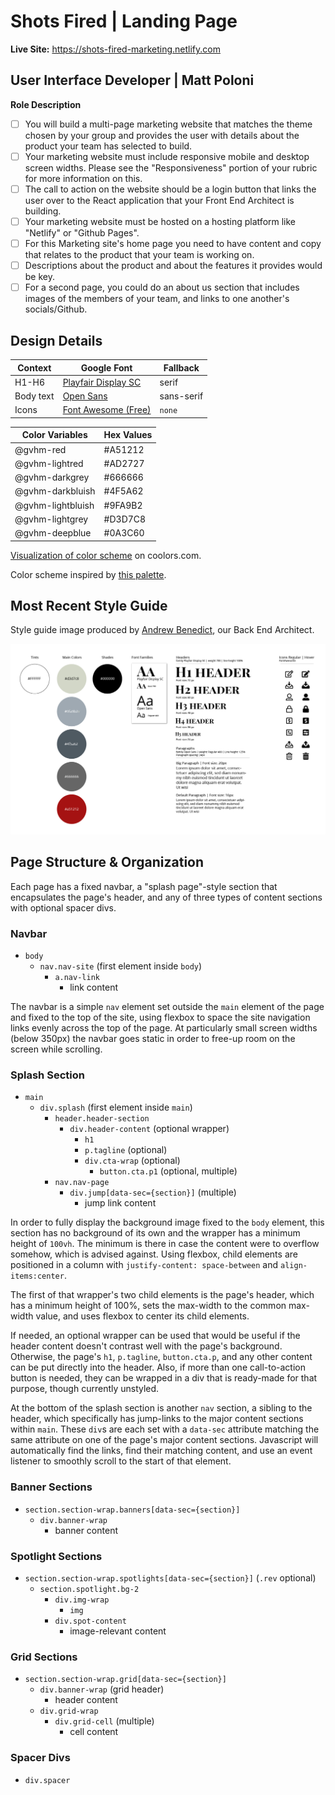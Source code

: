 # Shots Fired | Landing Page

**Live Site:** <https://shots-fired-marketing.netlify.com>

## User Interface Developer | Matt Poloni

**Role Description**

* [ ]  You will build a multi-page marketing website that matches the theme chosen by your group and provides the user with details about the product your team has selected to build.
* [ ]  Your marketing website must include responsive mobile and desktop screen widths. Please see the "Responsiveness" portion of your rubric for more information on this.
* [ ]  The call to action on the website should be a login button that links the user over to the React application that your Front End Architect is building.
* [ ]  Your marketing website must be hosted on a hosting platform like "Netlify" or "Github Pages".
* [ ]  For this Marketing site's home page you need to have content and copy that relates to the product that your team is working on.
* [ ]  Descriptions about the product and about the features it provides would be key.
* [ ]  For a second page, you could do an about us section that includes images of the members of your team, and links to one another's socials/Github.

## Design Details

Context          | Google Font          | Fallback
---              |---                   |---
H1-H6            | [Playfair Display SC](https://fonts.google.com/specimen/Playfair+Display+SC) | serif
Body text        | [Open Sans](https://fonts.google.com/specimen/Open+Sans) | sans-serif
Icons            | [Font Awesome (Free)](https://fontawesome.com/) | `none`

Color Variables   | Hex Values |
---               |---         |
@gvhm-red         | #A51212    |
@gvhm-lightred    | #AD2727    |
@gvhm-darkgrey    | #666666    |
@gvhm-darkbluish  | #4F5A62    |
@gvhm-lightbluish | #9FA9B2    |
@gvhm-lightgrey   | #D3D7C8    |
@gvhm-deepblue    | #0A3C60    |

[Visualization of color scheme](https://coolors.co/a51212-666666-4f5a62-9fa9b2-d3d7c8) on coolors.com.

Color scheme inspired by [this palette](https://www.colourlovers.com/palette/453310/Sound_Of_A_Gun).

## Most Recent Style Guide

Style guide image produced by [Andrew Benedict](https://github.com/atbenedict), our Back End Architect.

![Style Guide v01](/design-files/StyleGuide-v01.png)

## Page Structure & Organization

Each page has a fixed navbar, a "splash page"-style section that encapsulates the page's header, and any of three types of content sections with optional spacer divs.

### Navbar

* `body`
    * `nav.nav-site` (first element inside `body`)
        * `a.nav-link`
            * link content

The navbar is a simple `nav` element set outside the `main` element of the page and fixed to the top of the site, using flexbox to space the site navigation links evenly across the top of the page. At particularly small screen widths (below 350px) the navbar goes static in order to free-up room on the screen while scrolling.


### Splash Section

* `main`
    * `div.splash` (first element inside `main`)
        * `header.header-section`
          * `div.header-content` (optional wrapper)
            * `h1`
            * `p.tagline` (optional)
            * `div.cta-wrap` (optional)
              * `button.cta.p1` (optional, multiple)
        * `nav.nav-page`
            * `div.jump[data-sec={section}]` (multiple)
                * jump link content

In order to fully display the background image fixed to the `body` element, this section has no background of its own and the wrapper has a minimum height of `100vh`. The minimum is there in case the content were to overflow somehow, which is advised against. Using flexbox, child elements are positioned in a column with `justify-content: space-between` and `align-items:center`.

The first of that wrapper's two child elements is the page's header, which has a minimum height of 100%, sets the max-width to the common max-width value, and uses flexbox to center its child elements.

If needed, an optional wrapper can be used that would be useful if the header content doesn't contrast well with the page's background. Otherwise, the page's `h1`, `p.tagline`, `button.cta.p`, and any other content can be put directly into the header. Also, if more than one call-to-action button is needed, they can be wrapped in a div that is ready-made for that purpose, though currently unstyled.

At the bottom of the splash section is another `nav` section, a sibling to the header, which specifically has jump-links to the major content sections within `main`. These `div`s are each set with a `data-sec` attribute matching the same attribute on one of the page's major content sections. Javascript will automatically find the links, find their matching content, and use an event listener to smoothly scroll to the start of that element. 

### Banner Sections

* `section.section-wrap.banners[data-sec={section}]`
    * `div.banner-wrap`
        * banner content

### Spotlight Sections

* `section.section-wrap.spotlights[data-sec={section}]` (`.rev` optional)
    * `section.spotlight.bg-2`
        * `div.img-wrap`
            * `img`
        * `div.spot-content`
            * image-relevant content

### Grid Sections

* `section.section-wrap.grid[data-sec={section}]`
    * `div.banner-wrap` (grid header)
        * header content
    * `div.grid-wrap`
        * `div.grid-cell` (multiple)
            * cell content

### Spacer Divs

* `div.spacer`